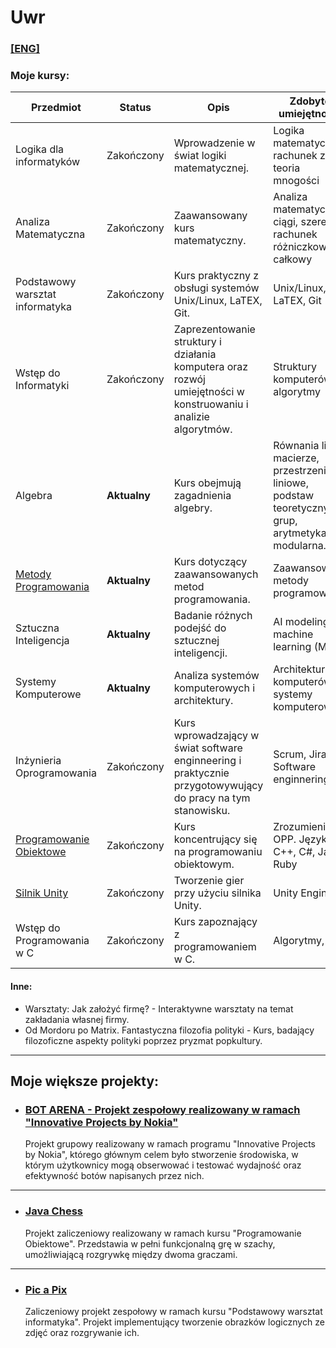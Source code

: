 # Uwr
### [[ENG]](https://github.com/Flop3r/Kursy-UWr/blob/fd746c6b64861315742ca1ea5c64784f2b2941cc/ReadME.en.md)
### Moje kursy:

| Przedmiot                  | Status          | Opis                                                         | Zdobyte umiejętności                                |
|----------------------------|-----------------|--------------------------------------------------------------|-----------------------------------------------------|
| Logika dla informatyków   |  Zakończony    | Wprowadzenie w świat logiki matematycznej.                   | Logika matematyczna, rachunek zdań, teoria mnogości |
| Analiza Matematyczna      | Zakończony      | Zaawansowany kurs matematyczny.                             | Analiza matematyczna, ciągi, szeregi, rachunek różniczkowy i całkowy            |
| Podstawowy warsztat informatyka | Zakończony | Kurs praktyczny z obsługi systemów Unix/Linux, LaTEX, Git.  | Unix/Linux, LaTEX, Git                  |
| Wstęp do Informatyki      | Zakończony      | Zaprezentowanie struktury i działania komputera oraz rozwój umiejętności w konstruowaniu i analizie algorytmów. | Struktury komputerów, algorytmy                  |
| Algebra                    | **Aktualny**      | Kurs obejmują zagadnienia algebry.                           | Równania linie, macierze, przestrzenie liniowe, podstaw teoretycznych grup, arytmetyka modularna.                                                   |
| [Metody Programowania](https://github.com/Flop3r/Kursy-UWr/tree/ce44b3ca7078bfce8e9573523cca69a26e92679e/Metody%20Programowania)      | **Aktualny**       | Kurs dotyczący zaawansowanych metod programowania.          | Zaawansowane metody programowania                  |
| Sztuczna Inteligencja     | **Aktualny**        | Badanie różnych podejść do sztucznej inteligencji.          | AI modeling, machine learning (ML)                               |
| Systemy Komputerowe       | **Aktualny**        | Analiza systemów komputerowych i architektury.               | Architektura komputerów, systemy komputerowe       |
| Inżynieria Oprogramowania | Zakończony      | Kurs wprowadzający w świat software enginneering i praktycznie przygotowywujący do pracy na tym stanowisku. |  Scrum, Jira, Software enginnering                          |
| [Programowanie Obiektowe](https://github.com/Flop3r/Kursy-UWr/tree/ce44b3ca7078bfce8e9573523cca69a26e92679e/Programowanie%20Obiektowe)   | Zakończony      | Kurs koncentrujący się na programowaniu obiektowym.         | Zrozumienie OPP. Języki C++, C#, Java, Ruby    |
| [Silnik Unity ](https://github.com/Flop3r/Kursy-UWr/tree/6937aa259fe50204e32383c34fbcea0247137f80/Unity)             | Zakończony      | Tworzenie gier przy użyciu silnika Unity.                   | Unity Engine                             |
| Wstęp do Programowania w C     | Zakończony      | Kurs zapoznający z programowaniem w C.                      | Algorytmy, C      


#### Inne:
- Warsztaty: Jak założyć firmę? - Interaktywne warsztaty na temat zakładania własnej firmy.
- Od Mordoru po Matrix. Fantastyczna filozofia polityki - Kurs, badający filozoficzne aspekty polityki poprzez pryzmat popkultury.



---

## Moje większe projekty:

* ### [BOT ARENA - Projekt zespołowy realizowany w ramach "Innovative Projects by Nokia" ](https://github.com/Flop3r/bot-arena) 
    Projekt grupowy realizowany w ramach programu "Innovative Projects by Nokia", którego głównym celem było stworzenie środowiska, w którym użytkownicy mogą obserwować i testować wydajność oraz efektywność botów napisanych przez nich.
    

---

* ### [Java Chess](https://github.com/Flop3r/ChessGame-java)
    Projekt zaliczeniowy realizowany w ramach kursu "Programowanie Obiektowe". Przedstawia w pełni funkcjonalną grę w szachy, umożliwiającą rozgrywkę między dwoma graczami.
    

---

* ### [Pic a Pix](https://github.com/Flop3r/pic-a-pix)
    Zaliczeniowy projekt zespołowy w ramach kursu "Podstawowy warsztat informatyka". Projekt implementujący tworzenie obrazków logicznych ze zdjęć oraz rozgrywanie ich. 
